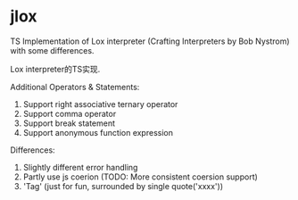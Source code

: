 # jlox

TS Implementation of Lox interpreter (Crafting Interpreters by Bob Nystrom)
with some differences.

Lox interpreter的TS实现.

Additional Operators & Statements:
1. Support right associative ternary operator
2. Support comma operator
3. Support break statement
4. Support anonymous function expression

Differences:
1. Slightly different error handling
2. Partly use js coerion (TODO: More consistent coersion support)
3. 'Tag' (just for fun, surrounded by single quote('xxxx'))
